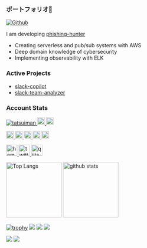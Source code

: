### ポートフォリオ👋

[![Github](https://img.shields.io/github/followers/tatsuiman?label=Follow&style=social)](https://github.com/tatsuiman)

I am developing [phishing-hunter](https://phishing-hunter.com/)

* Creating serverless and pub/sub systems with AWS
* Deep domain knowledge of cybersecurity
* Implementing observability with ELK


### Active Projects
* [slack-copilot](https://github.com/tatsuiman/slack-copilot)
* [slack-team-analyzer](https://github.com/tatsuiman/slack-team-analyzer)

### Account Stats
<p align="left"> 
  <a href="https://github.com/tatsuiman/tatsuiman/">
    <img src="https://komarev.com/ghpvc/?username=tatsuiman" alt="tatsuiman" />
  </a>
  <a href="http://twitter.com/hunter_phishing">
    <img height="20" src="https://img.shields.io/twitter/follow/hunter_phishing?label=Twitter&logo=twitter&style=flat" />
  </a>
  <a href="https://github.com/tatsuiman">
    <img height="20" src="https://img.shields.io/github/followers/tatsuiman?label=follow&logo=github&style=flat" />
  </a>
</p>

<p align="left">
  <a href="https://zenn.dev/tatsui">
    <img height="20" src="https://zenn.badge.nikaera.com/s/tatsui/likes" />
  </a>
  <a href="https://zenn.dev/tatsui">
    <img height="20" src="https://zenn.badge.nikaera.com/s/tatsui/followers" />
  </a>
  <a href="https://zenn.dev/tatsui">
    <img height="20" src="https://zenn.badge.nikaera.com/s/tatsui/articles" />
  </a>
  <a href="http://qiita.com/tatsui">
    <img height="20" src="https://qiita-badge.apiapi.app/s/tatsui/contributions.svg" />
  </a>
  <a href="http://qiita.com/tatsui">
    <img height="20" src="https://qiita-badge.apiapi.app/s/tatsui/posts.svg" />
  </a>
</p>

<p align="left"> 
  <a href="https://tatsuiman.github.io/">
    <img alt="homepage" width="30px" src="https://simpleicons.org/icons/homeassistantcommunitystore.svg" />
  </a>
  <a href="https://twitter.com/hunter_phishing">
    <img alt="twitter" width="30px" src="https://simpleicons.org/icons/twitter.svg" />
  </a>
  <a href="https://qiita.com/tatsui">
    <img alt="qiita" width="30px" src="https://simpleicons.org/icons/qiita.svg" />
  </a>
</p>

<p align="left"> 
  <img alt="Top Langs" height="150px" src="https://github-readme-stats.vercel.app/api/top-langs/?username=tatsuiman&layout=compact&count_private=true&show_icons=true&show_icons=true&theme=github" />
  <img alt="github stats" height="150px" src="https://github-readme-stats.vercel.app/api?username=tatsuiman&count_private=true&show_icons=true&show_icons=true&theme=github" />
</p>

[![trophy](https://github-profile-trophy.vercel.app/?username=tatsuiman&theme=github)](https://github.com/tatsuiman/github-profile-trophy)
[![](https://raw.githubusercontent.com/tatsuiman/tatsuiman/master/profile-summary-card-output/dracula/0-profile-details.svg)](https://github.com/tatsuiman/github-profile-summary-cards)
[![](https://raw.githubusercontent.com/tatsuiman/tatsuiman/master/profile-summary-card-output/dracula/1-repos-per-language.svg)](https://github.com/tatsuiman/github-profile-summary-cards)
[![](https://raw.githubusercontent.com/tatsuiman/tatsuiman/master/profile-summary-card-output/dracula/2-most-commit-language.svg)](https://github.com/tatsuiman/github-profile-summary-cards)

[![](https://activity-graph.herokuapp.com/graph?username=tatsuiman&theme=github)](https://activity-graph.herokuapp.com/graph?username=tatsuiman&theme=github)
[![](https://github-readme-streak-stats.herokuapp.com/?user=tatsuiman&theme=github)](https://github-readme-streak-stats.herokuapp.com/?user=tatsuiman&theme=github)
